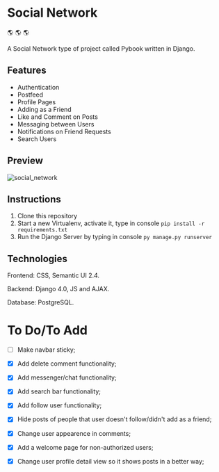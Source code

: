 # Social Network

:earth_americas: :earth_americas: :earth_americas:

A Social Network type of project called Pybook written in Django.

## Features

- Authentication
- Postfeed
- Profile Pages
- Adding as a Friend
- Like and Comment on Posts
- Messaging between Users
- Notifications on Friend Requests
- Search Users

## Preview

![social_network](https://user-images.githubusercontent.com/86254474/175503144-70b07513-1a24-400a-80ce-bd8669167660.png)

## Instructions

1. Clone this repository
2. Start a new Virtualenv, activate it, type in console `pip install -r requirements.txt`
3. Run the Django Server by typing in console `py manage.py runserver`

## Technologies

Frontend: CSS, Semantic UI 2.4.

Backend: Django 4.0, JS and AJAX.

Database: PostgreSQL.

# To Do/To Add

- [ ]  Make navbar sticky;

- [x]  Add delete comment functionality; 

- [x]  Add messenger/chat functionality;

- [x]  Add search bar functionality;

- [x]  Add follow user functionality;

- [x]  Hide posts of people that user doesn't follow/didn't add as a friend;

- [x]  Change user appearence in comments;

- [x]  Add a welcome page for non-authorized users;

- [x]  Change user profile detail view so it shows posts in a better way;
